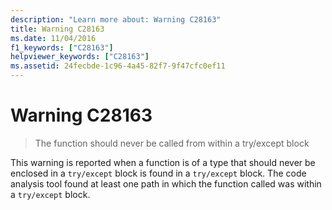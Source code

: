 ```yaml
---
description: "Learn more about: Warning C28163"
title: Warning C28163
ms.date: 11/04/2016
f1_keywords: ["C28163"]
helpviewer_keywords: ["C28163"]
ms.assetid: 24fecbde-1c96-4a45-82f7-9f47cfc0ef11
---
```

# Warning C28163

> The function should never be called from within a try/except block

This warning is reported when a function is of a type that should never be enclosed in a `try/except`  block is found in a `try/except` block. The code analysis tool found at least one path in which the function called was within a `try/except` block.
